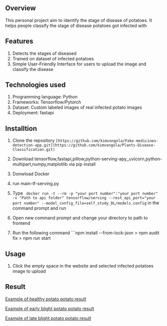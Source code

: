 ## Overview
This personal project aim to identify the stage of disease of potatoes. It helps people classify the stage of disease potatoes got infected with
## Features
1. Detects the stages of diseased
2. Trained on dataset of infected potatoes
3. Simple User-Friendly Interface for users to upload the image and classify the disease
## Technologies used
1. Programming language: Python
2. Frameworks: Tensorflow/Pytorch
3. Dataset: Custom labeled images of real infected potato images
4. Deployment: fastapi
## Installtion
  1. Clone the repository
  ``` [https://github.com/kimvongola/Fake-medicines-detection-app.git](https://github.com/kimvongola/Plants-Disease-Classification.git) ```
  2. Download tensorflow,fastapi,pillow,python-serving-apy,,uvicorn,python-multipart,numpy,matplotlib via pip install
  3. Donwload Docker
  4. run main-tf-serving.py
  5. Type ``` docker run -t --rm -p "your port number":"your port number" -v "Path to api folder" tensorflow/serving --rest_api_port="your port number" --model_config_file=self_study_DL/models.config``` in the command prompt and run

  6. Open new command prompt and change your directory to path to frontend
  7. Run the following command ```npm install --from-lock-json > npm audit fix > npm run start

## Usage
1. Click the empty space in the website and selected infected potatoes image to upload

## Result
[Example of healthy potato potato result](Results/healthy-potato.png)

[Example of early blight potato potato result](Results/early-blight-potato.png)

[Example of late blight potato potato result](Results/late-blight-potato.png)


